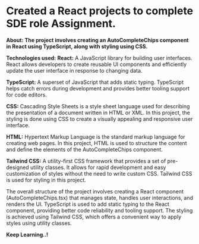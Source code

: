 # Created a React projects to complete SDE role Assignment. 

**About: The project involves creating an AutoCompleteChips component in React using TypeScript, along with styling using CSS.**

**Technologies used:**
**React:** A JavaScript library for building user interfaces. React allows developers to create reusable UI components and efficiently update the user interface in response to changing data.

**TypeScript:** A superset of JavaScript that adds static typing. TypeScript helps catch errors during development and provides better tooling support for code editors.

**CSS:** Cascading Style Sheets is a style sheet language used for describing the presentation of a document written in HTML or XML. In this project, the styling is done using CSS to create a visually appealing and responsive user interface.

**HTML:** Hypertext Markup Language is the standard markup language for creating web pages. In this project, HTML is used to structure the content and define the elements of the AutoCompleteChips component.

**Tailwind CSS:** A utility-first CSS framework that provides a set of pre-designed utility classes. It allows for rapid development and easy customization of styles without the need to write custom CSS. Tailwind CSS is used for styling in this project.

The overall structure of the project involves creating a React component (AutoCompleteChips.tsx) that manages state, handles user interactions, and renders the UI. TypeScript is used to add static typing to the React component, providing better code reliability and tooling support. The styling is achieved using Tailwind CSS, which offers a convenient way to apply styles using utility classes.

**Keep Learning..!**
